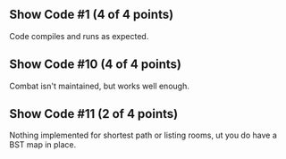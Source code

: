 ## Show Code #1 (4 of 4 points)

Code compiles and runs as expected.

## Show Code #10 (4 of 4 points)

Combat isn't maintained, but works well enough.

## Show Code #11 (2 of 4 points)

Nothing implemented for shortest path or listing rooms, ut you do have a BST map in place.
